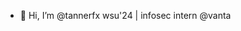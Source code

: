 - 👋 Hi, I’m @tannerfx
wsu'24 | infosec intern @vanta


<!---
tannerfx/tannerfx is a ✨ special ✨ re<img width="837" alt="dark-3" src="https://user-images.githubusercontent.com/114865143/193456623-4a6b878e-28f8-4e74-b0d3-ce1ae7893953.png">
pository because its `README.md` (this file) appears on your GitHub profile.
You can click the Preview link to take a look at your changes.
--->
